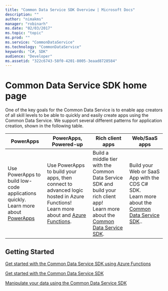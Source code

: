 ```yaml
---
title: "Common Data Service SDK Overview | Microsoft Docs"
description: ""
author: "nimakms"
manager: "robinarh"
ms.date: "02/03/2017"
ms.topic: "topic"
ms.prod: ""
ms.service: "CommonDataService"
ms.technology: "CommonDataService"
keywords: "C#, SDK"
audience: "Developer"
ms.assetid: "322c6743-58f0-4201-8005-3eaad8728584"
---
```


# Common Data Service SDK home page

One of the key goals for the Common Data Service is to enable app creators of all skill levels to be able to quickly and easily create apps using the Common Data Service. We support several different patterns for application creation, shown in the following table.

| PowerApps | PowerApps, Powered-up | Rich client apps | Web/SaaS apps |
|---|---|---|---|
| Use PowerApps to build low-code applications quickly. <br> Learn more about [PowerApps](powerapps.microsoft.com) | Use PowerApps to build your apps, then connect to advanced logic hosted in Azure Functions! <br>Learn more about and [Azure Functions](cds-sdk-azure-functions-get-started.md).  | Build a middle tier with the Common Data Service SDK and build your rich client app! <br>Learn more about the [Common Data Service SDK](cds-sdk-home-page.md).  | Build your Web or SaaS App with the CDS C# SDK. <br>Learn more about the [Common Data Service SDK](cds-sdk-home-page.md).. 


## Getting Started

[Get started with the Common Data Service SDK using Azure Functions](cs-sdk-azure-functions-get-started.md)

[Get started with the Common Data Service SDK](cs-sdk-get-started.md)

[Manipulate your data using the Common Data Service SDK](cs-sdk-manipulate-data.md)
